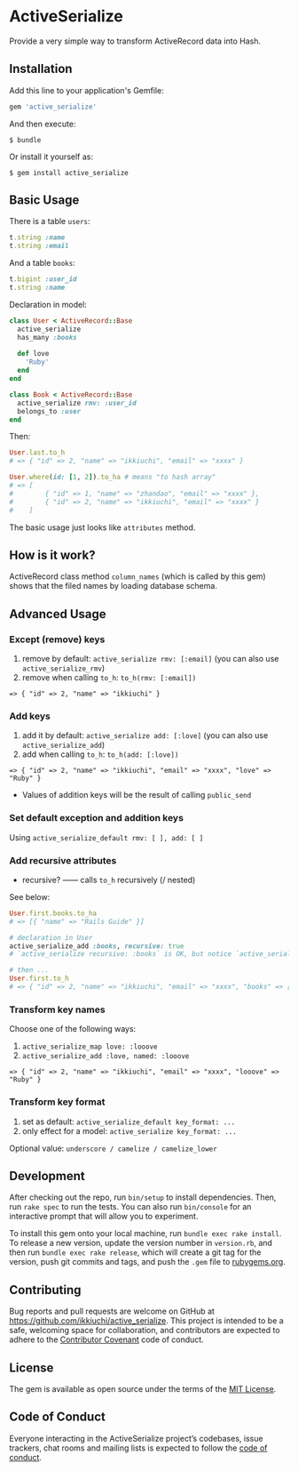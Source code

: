 # ActiveSerialize

Provide a very simple way to transform ActiveRecord data into Hash.

## Installation

Add this line to your application's Gemfile:

```ruby
gem 'active_serialize'
```

And then execute:

    $ bundle

Or install it yourself as:

    $ gem install active_serialize

## Basic Usage

There is a table `users`:
```ruby
t.string :name
t.string :email
```

And a table `books`:

```ruby
t.bigint :user_id
t.string :name
```

Declaration in model:
```ruby
class User < ActiveRecord::Base
  active_serialize
  has_many :books
  
  def love
    'Ruby'
  end
end

class Book < ActiveRecord::Base
  active_serialize rmv: :user_id
  belongs_to :user
end
```

Then:
```ruby
User.last.to_h
# => { "id" => 2, "name" => "ikkiuchi", "email" => "xxxx" }

User.where(id: [1, 2]).to_ha # means "to hash array"
# => [
#        { "id" => 1, "name" => "zhandao", "email" => "xxxx" },
#        { "id" => 2, "name" => "ikkiuchi", "email" => "xxxx" }
#    ]
```

The basic usage just looks like `attributes` method.

## How is it work?

ActiveRecord class method `column_names` (which is called by this gem) shows that the filed names by loading database schema.

## Advanced Usage

### Except (remove) keys

1. remove by default: `active_serialize rmv: [:email]` (you can also use `active_serialize_rmv`)
2. remove when calling `to_h`: `to_h(rmv: [:email])`

`=> { "id" => 2, "name" => "ikkiuchi" }`

### Add keys

1. add it by default: `active_serialize add: [:love]` (you can also use `active_serialize_add`)
2. add when calling `to_h`: `to_h(add: [:love])`

`=> { "id" => 2, "name" => "ikkiuchi", "email" => "xxxx", "love" => "Ruby" }`

* Values of addition keys will be the result of calling `public_send`

### Set default exception and addition keys

Using `active_serialize_default rmv: [ ], add: [ ]`

### Add recursive attributes

* recursive? —— calls `to_h` recursively (/ nested)

See below:
```ruby
User.first.books.to_ha
# => [{ "name" => "Rails Guide" }]

# declaration in User
active_serialize_add :books, recursive: true
# `active_serialize recursive: :books` is OK, but notice `active_serialize` should only be called once.

# then ...
User.first.to_h
# => { "id" => 2, "name" => "ikkiuchi", "email" => "xxxx", "books" => [{ "name" => "Rails Guide" }] }
```

### Transform key names

Choose one of the following ways:

1. `active_serialize_map love: :looove`
2. `active_serialize_add :love, named: :looove`

`=> { "id" => 2, "name" => "ikkiuchi", "email" => "xxxx", "looove" => "Ruby" }`

### Transform key format

1. set as default: `active_serialize_default key_format: ...`
2. only effect for a model: `active_serialize key_format: ...`

Optional value: `underscore / camelize / camelize_lower`

## Development

After checking out the repo, run `bin/setup` to install dependencies. Then, run `rake spec` to run the tests. You can also run `bin/console` for an interactive prompt that will allow you to experiment.

To install this gem onto your local machine, run `bundle exec rake install`. To release a new version, update the version number in `version.rb`, and then run `bundle exec rake release`, which will create a git tag for the version, push git commits and tags, and push the `.gem` file to [rubygems.org](https://rubygems.org).

## Contributing

Bug reports and pull requests are welcome on GitHub at https://github.com/ikkiuchi/active_serialize. This project is intended to be a safe, welcoming space for collaboration, and contributors are expected to adhere to the [Contributor Covenant](http://contributor-covenant.org) code of conduct.

## License

The gem is available as open source under the terms of the [MIT License](https://opensource.org/licenses/MIT).

## Code of Conduct

Everyone interacting in the ActiveSerialize project’s codebases, issue trackers, chat rooms and mailing lists is expected to follow the [code of conduct](https://github.com/ikkiuchi/active_serialize/blob/master/CODE_OF_CONDUCT.md).
